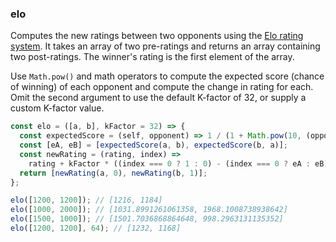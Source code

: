 ### elo

Computes the new ratings between two opponents using the [Elo rating system](https://en.wikipedia.org/wiki/Elo_rating_system). It takes an array
of two pre-ratings and returns an array containing two post-ratings.
The winner's rating is the first element of the array.

Use `Math.pow()` and math operators to compute the expected score (chance of winning) of each opponent
and compute the change in rating for each. Omit the second argument to use the default K-factor of
32, or supply a custom K-factor value.

```js
const elo = ([a, b], kFactor = 32) => {
  const expectedScore = (self, opponent) => 1 / (1 + Math.pow(10, (opponent - self) / 400));
  const [eA, eB] = [expectedScore(a, b), expectedScore(b, a)];
  const newRating = (rating, index) =>
    rating + kFactor * ((index === 0 ? 1 : 0) - (index === 0 ? eA : eB));
  return [newRating(a, 0), newRating(b, 1)];
};
```

```js
elo([1200, 1200]); // [1216, 1184]
elo([1000, 2000]); // [1031.8991261061358, 1968.1008738938642]
elo([1500, 1000]); // [1501.7036868864648, 998.2963131135352]
elo([1200, 1200], 64); // [1232, 1168]
```
